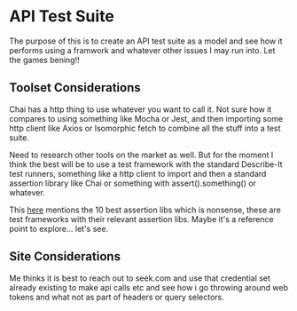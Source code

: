 # API Test Suite

The purpose of this is to create an API test suite as a model and see how it performs using a framwork and whatever other issues I may run into. Let the games bening!!

## Toolset Considerations

Chai has a http thing to use whatever you want to call it. Not sure how it compares to using something like Mocha or Jest, and then importing some http client like Axios or Isomorphic fetch to combine all the stuff into a test suite.

Need to research other tools on the market as well. But for the moment I think the best will be to use a test framework with the standard Describe-It test runners, something like a http client to import and then a standard assertion library like Chai or something with assert().something() or whatever.

This [here](https://openbase.com/categories/js/best-nodejs-assertion-libraries) mentions the 10 best assertion libs which is nonsense, these are test frameworks with their relevant assertion libs. Maybe it's a reference point to explore... let's see.

## Site Considerations

Me thinks it is best to reach out to seek.com and use that credential set already existing to make api calls etc and see how i go throwing around web tokens and what not as part of headers or query selectors.